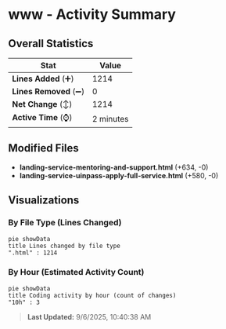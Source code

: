 # www - Activity Summary 

## Overall Statistics

| Stat                   | Value                                                             |
| ---------------------- | ----------------------------------------------------------------- |
| **Lines Added** (➕)   | 1214                                          |
| **Lines Removed** (➖) | 0                                        |
| **Net Change** (↕)    | 1214                |
| **Active Time** (⌚)   | 2 minutes |


## Modified Files
- **landing-service-mentoring-and-support.html** (+634, -0)
- **landing-service-uinpass-apply-full-service.html** (+580, -0)

## Visualizations

### By File Type (Lines Changed)

```mermaid
pie showData
title Lines changed by file type
".html" : 1214
```

### By Hour (Estimated Activity Count)

```mermaid
pie showData
title Coding activity by hour (count of changes)
"10h" : 3
```


> **Last Updated:** 9/6/2025, 10:40:38 AM